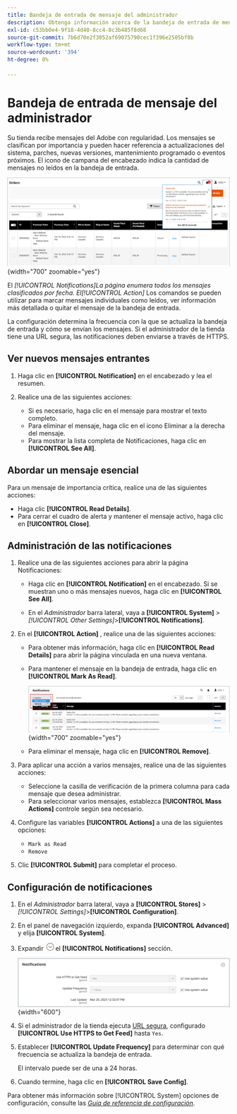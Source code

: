 ```yaml
---
title: Bandeja de entrada de mensaje del administrador
description: Obtenga información acerca de la bandeja de entrada de mensajes del administrador, que proporciona mensajes importantes y útiles desde el Adobe y desde el [!DNL Commerce] sistema.
exl-id: c53bb0e4-9f18-4d40-8cc4-8c3b485f8d68
source-git-commit: 7b6d70e2f3052af69075790cec1f396e2505bf8b
workflow-type: tm+mt
source-wordcount: '394'
ht-degree: 0%

---
```


# Bandeja de entrada de mensaje del administrador

Su tienda recibe mensajes del Adobe con regularidad. Los mensajes se clasifican por importancia y pueden hacer referencia a actualizaciones del sistema, parches, nuevas versiones, mantenimiento programado o eventos próximos. El icono de campana del encabezado indica la cantidad de mensajes no leídos en la bandeja de entrada.

![Administrador - mensajes entrantes](./assets/admin-inbox-summary.png){width="700" zoomable="yes"}

El _[!UICONTROL Notifications]_La página enumera todos los mensajes clasificados por fecha. El_[!UICONTROL Action]_ Los comandos se pueden utilizar para marcar mensajes individuales como leídos, ver información más detallada o quitar el mensaje de la bandeja de entrada.

La configuración determina la frecuencia con la que se actualiza la bandeja de entrada y cómo se envían los mensajes. Si el administrador de la tienda tiene una URL segura, las notificaciones deben enviarse a través de HTTPS.

## Ver nuevos mensajes entrantes

1. Haga clic en **[!UICONTROL Notification]** en el encabezado y lea el resumen.

1. Realice una de las siguientes acciones:

   - Si es necesario, haga clic en el mensaje para mostrar el texto completo.
   - Para eliminar el mensaje, haga clic en el icono Eliminar a la derecha del mensaje.
   - Para mostrar la lista completa de Notificaciones, haga clic en **[!UICONTROL See All]**.

## Abordar un mensaje esencial

Para un mensaje de importancia crítica, realice una de las siguientes acciones:

- Haga clic **[!UICONTROL Read Details]**.
- Para cerrar el cuadro de alerta y mantener el mensaje activo, haga clic en **[!UICONTROL Close]**.

## Administración de las notificaciones

1. Realice una de las siguientes acciones para abrir la página Notificaciones:

   - Haga clic en **[!UICONTROL Notification]** en el encabezado. Si se muestran uno o más mensajes nuevos, haga clic en **[!UICONTROL See All]**.

   - En el _Administrador_ barra lateral, vaya a **[!UICONTROL System]** > _[!UICONTROL Other Settings]_>**[!UICONTROL Notifications]**.

1. En el **[!UICONTROL Action]** , realice una de las siguientes acciones:

   - Para obtener más información, haga clic en **[!UICONTROL Read Details]** para abrir la página vinculada en una nueva ventana.

   - Para mantener el mensaje en la bandeja de entrada, haga clic en **[!UICONTROL Mark As Read]**.

     ![Administrador - Marcar las notificaciones seleccionadas como leídas](./assets/admin-notifications-mark-as-read.png){width="700" zoomable="yes"}

   - Para eliminar el mensaje, haga clic en **[!UICONTROL Remove]**.

1. Para aplicar una acción a varios mensajes, realice una de las siguientes acciones:

   - Seleccione la casilla de verificación de la primera columna para cada mensaje que desea administrar.
   - Para seleccionar varios mensajes, establezca **[!UICONTROL Mass Actions]** controle según sea necesario.

1. Configure las variables **[!UICONTROL Actions]** a una de las siguientes opciones:

   - `Mark as Read`
   - `Remove`

1. Clic **[!UICONTROL Submit]** para completar el proceso.

## Configuración de notificaciones

1. En el _Administrador_ barra lateral, vaya a **[!UICONTROL Stores]** > _[!UICONTROL Settings]_>**[!UICONTROL Configuration]**.

1. En el panel de navegación izquierdo, expanda **[!UICONTROL Advanced]** y elija **[!UICONTROL System]**.

1. Expandir ![Selector de expansión](../assets/icon-display-expand.png)el **[!UICONTROL Notifications]** sección.

   ![Configuración de notificaciones](./assets/system-notifications.png){width="600"}

1. Si el administrador de la tienda ejecuta [URL segura](../stores-purchase/store-urls.md), configurado **[!UICONTROL Use HTTPS to Get Feed]** hasta `Yes`.

1. Establecer **[!UICONTROL Update Frequency]** para determinar con qué frecuencia se actualiza la bandeja de entrada.

   El intervalo puede ser de una a 24 horas.

1. Cuando termine, haga clic en **[!UICONTROL Save Config]**.

Para obtener más información sobre [!UICONTROL System] opciones de configuración, consulte las [_Guía de referencia de configuración_](../configuration-reference/advanced/system.md).
